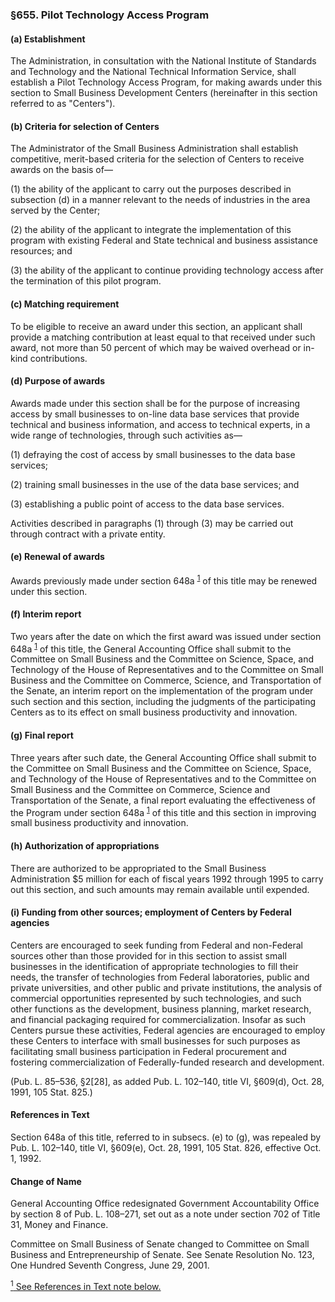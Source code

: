 ### §655. Pilot Technology Access Program ###

#### (a) Establishment ####

The Administration, in consultation with the National Institute of Standards and Technology and the National Technical Information Service, shall establish a Pilot Technology Access Program, for making awards under this section to Small Business Development Centers (hereinafter in this section referred to as "Centers").

#### (b) Criteria for selection of Centers ####

The Administrator of the Small Business Administration shall establish competitive, merit-based criteria for the selection of Centers to receive awards on the basis of—

(1) the ability of the applicant to carry out the purposes described in subsection (d) in a manner relevant to the needs of industries in the area served by the Center;

(2) the ability of the applicant to integrate the implementation of this program with existing Federal and State technical and business assistance resources; and

(3) the ability of the applicant to continue providing technology access after the termination of this pilot program.

#### (c) Matching requirement ####

To be eligible to receive an award under this section, an applicant shall provide a matching contribution at least equal to that received under such award, not more than 50 percent of which may be waived overhead or in-kind contributions.

#### (d) Purpose of awards ####

Awards made under this section shall be for the purpose of increasing access by small businesses to on-line data base services that provide technical and business information, and access to technical experts, in a wide range of technologies, through such activities as—

(1) defraying the cost of access by small businesses to the data base services;

(2) training small businesses in the use of the data base services; and

(3) establishing a public point of access to the data base services.

Activities described in paragraphs (1) through (3) may be carried out through contract with a private entity.

#### (e) Renewal of awards ####

Awards previously made under section 648a <sup><a href="#655_1_target" name="655_1">1</a></sup> of this title may be renewed under this section.

#### (f) Interim report ####

Two years after the date on which the first award was issued under section 648a <sup><a href="#655_1_target" name="655_1">1</a></sup> of this title, the General Accounting Office shall submit to the Committee on Small Business and the Committee on Science, Space, and Technology of the House of Representatives and to the Committee on Small Business and the Committee on Commerce, Science, and Transportation of the Senate, an interim report on the implementation of the program under such section and this section, including the judgments of the participating Centers as to its effect on small business productivity and innovation.

#### (g) Final report ####

Three years after such date, the General Accounting Office shall submit to the Committee on Small Business and the Committee on Science, Space, and Technology of the House of Representatives and to the Committee on Small Business and the Committee on Commerce, Science and Transportation of the Senate, a final report evaluating the effectiveness of the Program under section 648a <sup><a href="#655_1_target" name="655_1">1</a></sup> of this title and this section in improving small business productivity and innovation.

#### (h) Authorization of appropriations ####

There are authorized to be appropriated to the Small Business Administration $5 million for each of fiscal years 1992 through 1995 to carry out this section, and such amounts may remain available until expended.

#### (i) Funding from other sources; employment of Centers by Federal agencies ####

Centers are encouraged to seek funding from Federal and non-Federal sources other than those provided for in this section to assist small businesses in the identification of appropriate technologies to fill their needs, the transfer of technologies from Federal laboratories, public and private universities, and other public and private institutions, the analysis of commercial opportunities represented by such technologies, and such other functions as the development, business planning, market research, and financial packaging required for commercialization. Insofar as such Centers pursue these activities, Federal agencies are encouraged to employ these Centers to interface with small businesses for such purposes as facilitating small business participation in Federal procurement and fostering commercialization of Federally-funded research and development.

(Pub. L. 85–536, §2[28], as added Pub. L. 102–140, title VI, §609(d), Oct. 28, 1991, 105 Stat. 825.)

#### References in Text ####

Section 648a of this title, referred to in subsecs. (e) to (g), was repealed by Pub. L. 102–140, title VI, §609(e), Oct. 28, 1991, 105 Stat. 826, effective Oct. 1, 1992.

#### Change of Name ####

General Accounting Office redesignated Government Accountability Office by section 8 of Pub. L. 108–271, set out as a note under section 702 of Title 31, Money and Finance.

Committee on Small Business of Senate changed to Committee on Small Business and Entrepreneurship of Senate. See Senate Resolution No. 123, One Hundred Seventh Congress, June 29, 2001.

[<sup>1</sup> See References in Text note below.](#655_1)